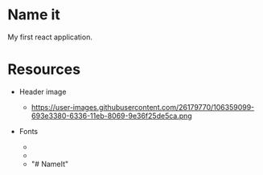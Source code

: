 # Name it

My first react application.

# Resources 
- Header image 
  - https://user-images.githubusercontent.com/26179770/106359099-693e3380-6336-11eb-8069-9e36f25de5ca.png

- Fonts
  - <link rel="preconnect" href="https://fonts.gstatic.com">
  - <link href="https://fonts.googleapis.com/css2?family=Lato:ital,wght@0,100;0,300;0,400;0,700;0,900;1,100;1,300;1,400;1,700;1,900&display=swap" rel="stylesheet">
  - <link href="https://fonts.googleapis.com/css2?family=Hachi+Maru+Pop&display=swap" rel="stylesheet">"# NameIt" 
